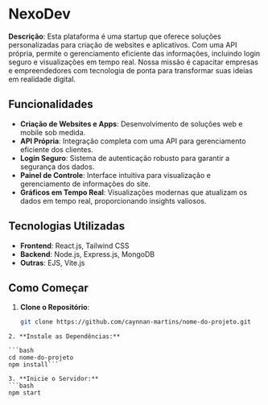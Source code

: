 # NexoDev

**Descrição**: Esta plataforma é uma startup que oferece soluções personalizadas para criação de websites e aplicativos. Com uma API própria, permite o gerenciamento eficiente das informações, incluindo login seguro e visualizações em tempo real. Nossa missão é capacitar empresas e empreendedores com tecnologia de ponta para transformar suas ideias em realidade digital.

## Funcionalidades

- **Criação de Websites e Apps**: Desenvolvimento de soluções web e mobile sob medida.
- **API Própria**: Integração completa com uma API para gerenciamento eficiente dos clientes.
- **Login Seguro**: Sistema de autenticação robusto para garantir a segurança dos dados.
- **Painel de Controle**: Interface intuitiva para visualização e gerenciamento de informações do site.
- **Gráficos em Tempo Real**: Visualizações modernas que atualizam os dados em tempo real, proporcionando insights valiosos.

## Tecnologias Utilizadas

- **Frontend**: React.js, Tailwind CSS
- **Backend**: Node.js, Express.js, MongoDB
- **Outras**: EJS, Vite.js

## Como Começar

1. **Clone o Repositório**:
   ```bash
   git clone https://github.com/caynnan-martins/nome-do-projeto.git
```
2. **Instale as Dependências:**

```bash
cd nome-do-projeto
npm install```

3. **Inicie o Servidor:**
```bash
npm start
```
